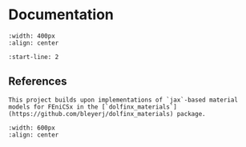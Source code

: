 # Documentation

```{image} images/jax_framework.png
:width: 400px
:align: center
```

```{include} ../README.md
:start-line: 2
```

## References

```{seealso}
This project builds upon implementations of `jax`-based material models for FEniCSx in the [`dolfinx_materials`](https://github.com/bleyerj/dolfinx_materials) package.
```

```{image} images/banner_tutelles.png
:width: 600px
:align: center
```
